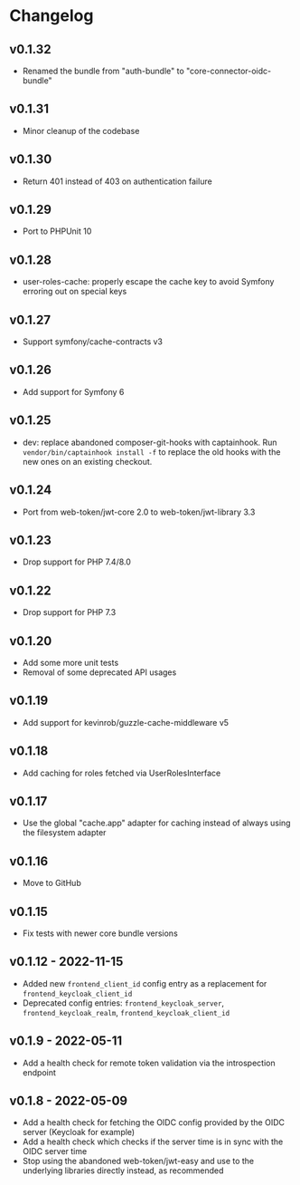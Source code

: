 # Changelog

## v0.1.32

* Renamed the bundle from "auth-bundle" to "core-connector-oidc-bundle"

## v0.1.31

* Minor cleanup of the codebase

## v0.1.30

* Return 401 instead of 403 on authentication failure

## v0.1.29

* Port to PHPUnit 10

## v0.1.28

* user-roles-cache: properly escape the cache key to avoid Symfony erroring out on special keys

## v0.1.27

* Support symfony/cache-contracts v3

## v0.1.26

* Add support for Symfony 6

## v0.1.25

* dev: replace abandoned composer-git-hooks with captainhook.
  Run `vendor/bin/captainhook install -f` to replace the old hooks with the new ones
  on an existing checkout.

## v0.1.24

* Port from web-token/jwt-core 2.0 to web-token/jwt-library 3.3

## v0.1.23

* Drop support for PHP 7.4/8.0

## v0.1.22

* Drop support for PHP 7.3

## v0.1.20

* Add some more unit tests
* Removal of some deprecated API usages

## v0.1.19

* Add support for kevinrob/guzzle-cache-middleware v5

## v0.1.18

* Add caching for roles fetched via UserRolesInterface

## v0.1.17

* Use the global "cache.app" adapter for caching instead of always using the filesystem adapter

## v0.1.16

* Move to GitHub

## v0.1.15

* Fix tests with newer core bundle versions

## v0.1.12 - 2022-11-15

* Added new `frontend_client_id` config entry as a replacement for `frontend_keycloak_client_id`
* Deprecated config entries: `frontend_keycloak_server`, `frontend_keycloak_realm`, `frontend_keycloak_client_id`

## v0.1.9 - 2022-05-11

* Add a health check for remote token validation via the introspection endpoint

## v0.1.8 - 2022-05-09

* Add a health check for fetching the OIDC config provided by the OIDC server
  (Keycloak for example)
* Add a health check which checks if the server time is in sync with the OIDC
  server time
* Stop using the abandoned web-token/jwt-easy and use to the underlying
  libraries directly instead, as recommended
